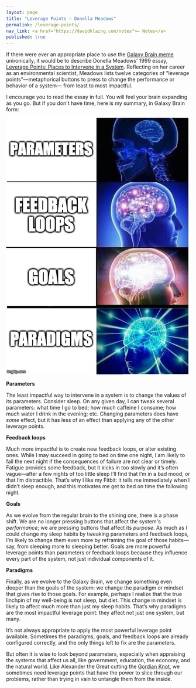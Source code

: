 ```yaml
---
layout: page
title: "Leverage Points — Donella Meadows"
permalink: /leverage-points/
nav_link: <a href="https://davidklaing.com/notes">← Notes</a>
published: true
---
```


If there were ever an appropriate place to use the [Galaxy Brain meme](https://knowyourmeme.com/memes/galaxy-brain) unironically, it would be to describe Donella Meadows' 1999 essay, [Leverage Points: Places to Intervene in a System](http://donellameadows.org/archives/leverage-points-places-to-intervene-in-a-system/). Reflecting on her career as an environmental scientist, Meadows lists twelve categories of "leverage points"—metaphorical buttons to press to change the performance or behavior of a system— from least to most impactful.

I encourage you to read the essay in full. You will feel your brain expanding as you go. But if you don't have time, here is my summary, in Galaxy Brain form:

![](/assets/img/leverage_points/galaxy_brain.png)

**Parameters**

The least impactful way to intervene in a system is to change the values of its parameters. Consider sleep. On any given day, I can tweak several parameters: what time I go to bed; how much caffeine I consume; how much water I drink in the evening; etc. Changing parameters does have *some* effect, but it has less of an effect than applying any of the other leverage points.

**Feedback loops**

Much more impactful is to create new feedback loops, or alter existing ones. While I may succeed in going to bed on time one night, I am likely to fail the next night if the consequences of failure are not clear or timely. Fatigue provides some feedback, but it kicks in too slowly and it’s often vague—after a few nights of too little sleep I’ll find that I’m in a bad mood, or that I’m distractible. That’s why I like my Fitbit: it tells me immediately when I didn’t sleep enough, and this motivates me get to bed on time the following night.

**Goals**

As we evolve from the regular brain to the shining one, there is a phase shift. We are no longer pressing buttons that affect the system's *performance*; we are pressing buttons that affect its *purpose*. As much as I could change my sleep habits by tweaking parameters and feedback loops, I’m likely to change them even more by reframing the goal of those habits—say, from sleeping more to sleeping better. Goals are more powerful leverage points than parameters or feedback loops because they influence every part of the system, not just individual components of it.

**Paradigms**

Finally, as we evolve to the Galaxy Brain, we change something even deeper than the goals of the system: we change the paradigm or mindset that gives rise to those goals. For example, perhaps I realize that the true linchpin of my well-being is not sleep, but diet. This change in mindset is likely to affect much more than just my sleep habits. That’s why paradigms are the most impactful leverage point: they affect not just one system, but many.

It’s not always appropriate to apply the most powerful leverage point available. Sometimes the paradigms, goals, and feedback loops are already configured correctly, and the only things left to fix are the parameters.

But often it is wise to look beyond parameters, especially when appraising the systems that affect us all, like government, education, the economy, and the natural world. Like Alexander the Great cutting the [Gordian Knot](https://en.wikipedia.org/wiki/Gordian_Knot), we sometimes need leverage points that have the power to slice through our problems, rather than trying in vain to untangle them from the inside.